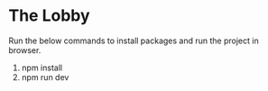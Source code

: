 # The Lobby

Run the below commands to install packages and run the project in browser.
1. npm install
2. npm run dev
